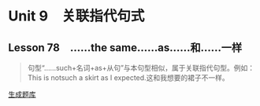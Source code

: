 ﻿ # Unit 9　关联指代句式
 ## Lesson 78　……the same……as……和……一样
 
> 句型“……such+名词+as+从句”与本句型相似，属于关联指代句型。例如：This is notsuch a skirt as I expected.这和我想要的裙子不一样。

> 


 [生成题库](./question/f078.json)